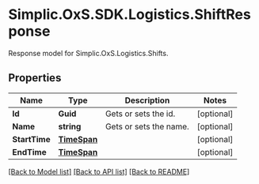 # Simplic.OxS.SDK.Logistics.ShiftResponse
Response model for Simplic.OxS.Logistics.Shifts.

## Properties

Name | Type | Description | Notes
------------ | ------------- | ------------- | -------------
**Id** | **Guid** | Gets or sets the id. | [optional] 
**Name** | **string** | Gets or sets the name. | [optional] 
**StartTime** | [**TimeSpan**](TimeSpan.md) |  | [optional] 
**EndTime** | [**TimeSpan**](TimeSpan.md) |  | [optional] 

[[Back to Model list]](../README.md#documentation-for-models) [[Back to API list]](../README.md#documentation-for-api-endpoints) [[Back to README]](../README.md)

